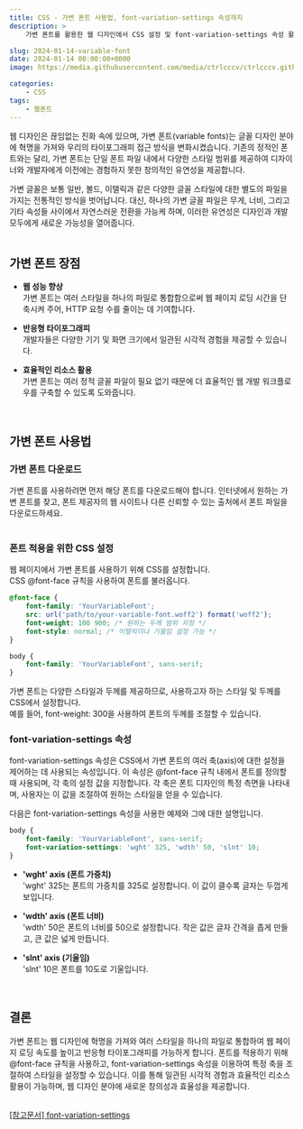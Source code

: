 ```yaml
---
title: CSS - 가변 폰트 사용법, font-variation-settings 속성까지
description: >  
    가변 폰트를 활용한 웹 디자인에서 CSS 설정 및 font-variation-settings 속성 활용법을 소개합니다. @font-face 및 font-variation-settings을 통해 스타일 조절이 가능합니다.

slug: 2024-01-14-variable-font
date: 2024-01-14 00:00:00+0000
image: https://media.githubusercontent.com/media/ctrlcccv/ctrlcccv.github.io/master/assets/img/post/2024-01-14-variable-font.webp

categories:
    - CSS
tags:
    - 웹폰트
---
```


웹 디자인은 끊임없는 진화 속에 있으며, 가변 폰트(variable fonts)는 글꼴 디자인 분야에 혁명을 가져와 우리의 타이포그래피 접근 방식을 변화시켰습니다. 기존의 정적인 폰트와는 달리, 가변 폰트는 단일 폰트 파일 내에서 다양한 스타일 범위를 제공하여 디자이너와 개발자에게 이전에는 경험하지 못한 창의적인 유연성을 제공합니다.

가변 글꼴은 보통 일반, 볼드, 이탤릭과 같은 다양한 글꼴 스타일에 대한 별도의 파일을 가지는 전통적인 방식을 벗어납니다. 대신, 하나의 가변 글꼴 파일은 무게, 너비, 그리고 기타 속성들 사이에서 자연스러운 전환을 가능케 하며, 이러한 유연성은 디자인과 개발 모두에게 새로운 가능성을 열어줍니다.  
<br>

## 가변 폰트 장점

* **웹 성능 향상**  
가변 폰트는 여러 스타일을 하나의 파일로 통합함으로써 웹 페이지 로딩 시간을 단축시켜 주어, HTTP 요청 수를 줄이는 데 기여합니다.

* **반응형 타이포그래피**  
개발자들은 다양한 기기 및 화면 크기에서 일관된 시각적 경험을 제공할 수 있습니다.

* **효율적인 리소스 활용**  
가변 폰트는 여러 정적 글꼴 파일이 필요 없기 때문에 더 효율적인 웹 개발 워크플로우를 구축할 수 있도록 도와줍니다.  
<br>

## 가변 폰트 사용법
### 가변 폰트 다운로드
가변 폰트를 사용하려면 먼저 해당 폰트를 다운로드해야 합니다. 인터넷에서 원하는 가변 폰트를 찾고, 폰트 제공자의 웹 사이트나 다른 신뢰할 수 있는 출처에서 폰트 파일을 다운로드하세요.  
<br>

### 폰트 적용을 위한 CSS 설정
웹 페이지에서 가변 폰트를 사용하기 위해 CSS를 설정합니다.   
CSS @font-face 규칙을 사용하여 폰트를 불러옵니다.

```css
@font-face {
    font-family: 'YourVariableFont';
    src: url('path/to/your-variable-font.woff2') format('woff2');
    font-weight: 100 900; /* 원하는 두께 범위 지정 */
    font-style: normal; /* 이탤릭이나 기울임 설정 가능 */
}

body {
    font-family: 'YourVariableFont', sans-serif;
}
```

가변 폰트는 다양한 스타일과 두께를 제공하므로, 사용하고자 하는 스타일 및 두께를 CSS에서 설정합니다.   
예를 들어, font-weight: 300을 사용하여 폰트의 두께를 조절할 수 있습니다.

<script async src="https://pagead2.googlesyndication.com/pagead/js/adsbygoogle.js?client=ca-pub-8535540836842352" crossorigin="anonymous"></script>
<ins class="adsbygoogle"
     style="display:block; text-align:center;"
     data-ad-layout="in-article"
     data-ad-format="fluid"
     data-ad-client="ca-pub-8535540836842352"
     data-ad-slot="2974559225"></ins>
<script>
     (adsbygoogle = window.adsbygoogle || []).push({});
</script>

### font-variation-settings 속성
font-variation-settings 속성은 CSS에서 가변 폰트의 여러 축(axis)에 대한 설정을 제어하는 데 사용되는 속성입니다. 이 속성은 @font-face 규칙 내에서 폰트를 정의할 때 사용되며, 각 축의 설정 값을 지정합니다. 각 축은 폰트 디자인의 특정 측면을 나타내며, 사용자는 이 값을 조절하여 원하는 스타일을 얻을 수 있습니다.   

다음은 font-variation-settings 속성을 사용한 예제와 그에 대한 설명입니다.  

```css
body {
    font-family: 'YourVariableFont', sans-serif;
    font-variation-settings: 'wght' 325, 'wdth' 50, 'slnt' 10;
}
```
* **'wght' axis (폰트 가중치)**  
'wght' 325는 폰트의 가중치를 325로 설정합니다. 이 값이 클수록 글자는 두껍게 보입니다.

* **'wdth' axis (폰트 너비)**  
'wdth' 50은 폰트의 너비를 50으로 설정합니다. 작은 값은 글자 간격을 좁게 만들고, 큰 값은 넓게 만듭니다.

* **'slnt' axis (기울임)**  
'slnt' 10은 폰트를 10도로 기울입니다.   
<br>

## 결론
가변 폰트는 웹 디자인에 혁명을 가져와 여러 스타일을 하나의 파일로 통합하여 웹 페이지 로딩 속도를 높이고 반응형 타이포그래피를 가능하게 합니다. 폰트를 적용하기 위해 @font-face 규칙을 사용하고, font-variation-settings 속성을 이용하여 특정 축을 조절하여 스타일을 설정할 수 있습니다. 이를 통해 일관된 시각적 경험과 효율적인 리소스 활용이 가능하며, 웹 디자인 분야에 새로운 창의성과 효율성을 제공합니다.  
<br>

<div class="btn_wrap">
    <a target="_blank" href="https://developer.mozilla.org/en-US/docs/Web/CSS/font-variation-settings/">[참고문서] font-variation-settings</a>
</div>
